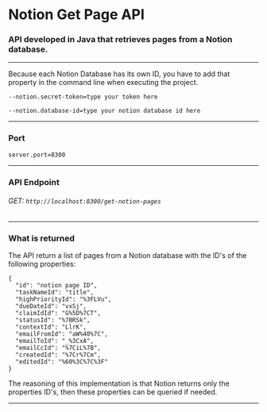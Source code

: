 # Notion Get Page API
### API developed in Java that retrieves pages from a Notion database.


---
Because each Notion Database has its own ID, you have to add that property in the command line when executing the project.

`--notion.secret-token=type your token here` 

`--notion.database-id=type your notion database id here`

---
### Port

`server.port=8300`

---

### API Endpoint

###### GET: `http://localhost:8300/get-notion-pages`

---
### What is returned
The API return a list of pages from a Notion database with the ID's of the following properties:

```
{
  "id": "notion page ID",
  "taskNameId": "title",
  "highPriorityId": "%3FLVu",
  "dueDateId": "vxSj",
  "claimIdId": "G%5D%7CT",
  "statusId": "%7BRSk",
  "contextId": "LlrK",
  "emailFromId": "aW%40%7C",
  "emailToId": "_%3CxA",
  "emailCcId": "%7CiL%7B",
  "createdId": "%7Cr%7Cm",
  "editedId": "%60%3C%7C%3F"
}
```

The reasoning of this implementation is that Notion returns only the properties ID's, then these properties can be 
queried if needed.

---